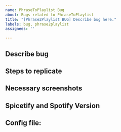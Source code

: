 ```yaml
---
name: PhraseToPlaylist Bug
about: Bugs related to PhraseToPlaylist
title: "[Phrase2Playlist BUG] Describe bug here."
labels: bug, phrase2playlist
assignees: ''

---
```


## Describe bug

## Steps to replicate

## Necessary screenshots

## Spicetify and Spotify Version


## Config file:
